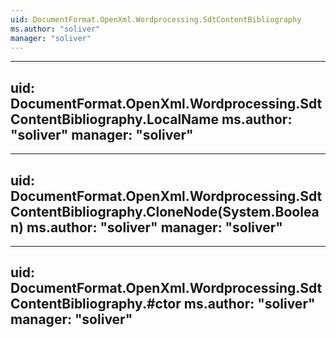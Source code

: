 ```yaml
---
uid: DocumentFormat.OpenXml.Wordprocessing.SdtContentBibliography
ms.author: "soliver"
manager: "soliver"
---
```


---
uid: DocumentFormat.OpenXml.Wordprocessing.SdtContentBibliography.LocalName
ms.author: "soliver"
manager: "soliver"
---

---
uid: DocumentFormat.OpenXml.Wordprocessing.SdtContentBibliography.CloneNode(System.Boolean)
ms.author: "soliver"
manager: "soliver"
---

---
uid: DocumentFormat.OpenXml.Wordprocessing.SdtContentBibliography.#ctor
ms.author: "soliver"
manager: "soliver"
---

